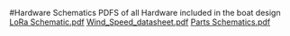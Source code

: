 #Hardware Schematics 
PDFS of all Hardware included in the boat design 
[LoRa Schematic.pdf](https://github.com/user-attachments/files/19933135/LoRa.Schematic.pdf)
[Wind_Speed_datasheet.pdf](https://github.com/user-attachments/files/19933136/Wind_Speed_datasheet.pdf)
[Parts Schematics.pdf](https://github.com/user-attachments/files/19933137/Parts.Schematics.pdf)
